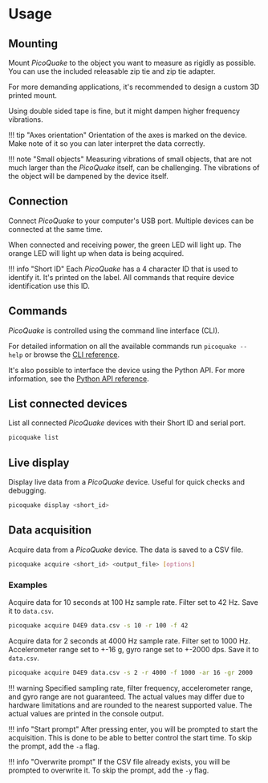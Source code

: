 # Usage

## Mounting

Mount *PicoQuake* to the object you want to measure as rigidly as possible.
You can use the included releasable zip tie and zip tie adapter.

For more demanding applications, it's recommended to design a custom 3D printed mount.

Using double sided tape is fine, but it might dampen higher frequency vibrations.

!!! tip "Axes orientation"
    Orientation of the axes is marked on the device. Make note of it so you can later interpret the data correctly.

!!! note "Small objects"
    Measuring vibrations of small objects, that are not much larger than the *PicoQuake* itself, can be challenging. The vibrations of the object will be dampened by the device itself.


## Connection

Connect *PicoQuake* to your computer's USB port. Multiple devices can be connected at the same time.

When connected and receiving power, the green LED will light up. The orange LED will light up when data is being acquired.

!!! info "Short ID"
    Each *PicoQuake* has a 4 character ID that is used to identify it. It's printed on the label. All commands that require device identification use this ID.

## Commands

*PicoQuake* is controlled using the command line interface (CLI).

For detailed information on all the available commands run `picoquake --help` or browse the [CLI reference](cli.md).

It's also possible to interface the device using the Python API. For more information, see the [Python API reference](python_api/interface.md).

## List connected devices

List all connected *PicoQuake* devices with their Short ID and serial port.

```bash
picoquake list
```

## Live display

Display live data from a *PicoQuake* device. Useful for quick checks and debugging.

```bash
picoquake display <short_id>
```

##  Data acquisition

Acquire data from a *PicoQuake* device. The data is saved to a CSV file.

```bash
picoquake acquire <short_id> <output_file> [options]
```

### Examples

Acquire data for 10 seconds at 100 Hz sample rate. Filter set to 42 Hz. Save it to `data.csv`.

```bash
picoquake acquire D4E9 data.csv -s 10 -r 100 -f 42
```

Acquire data for 2 seconds at 4000 Hz sample rate. Filter set to 1000 Hz.
Accelerometer range set to +-16 g, gyro range set to +-2000 dps. Save it to `data.csv`.

```bash
picoquake acquire D4E9 data.csv -s 2 -r 4000 -f 1000 -ar 16 -gr 2000
```

!!! warning
    Specified sampling rate, filter frequency, accelerometer range, and gyro range are not guaranteed. The actual values may differ due to hardware limitations and are rounded to the nearest supported value. The actual values are printed in the console output.

!!! info "Start prompt"
    After pressing enter, you will be prompted to start the acquisition. This is done to be able to better control the start time. To skip the prompt, add the `-a` flag.

!!! info "Overwrite prompt"
    If the CSV file already exists, you will be prompted to overwrite it. To skip the prompt, add the `-y` flag.
